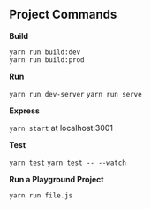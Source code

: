 ## Project Commands

**Build**

`yarn run build:dev`  
`yarn run build:prod` 

**Run**

`yarn run dev-server`
`yarn run serve`  

**Express**

`yarn start` at localhost:3001

**Test**

`yarn test`
`yarn test -- --watch`

**Run a Playground Project**

`yarn run file.js`